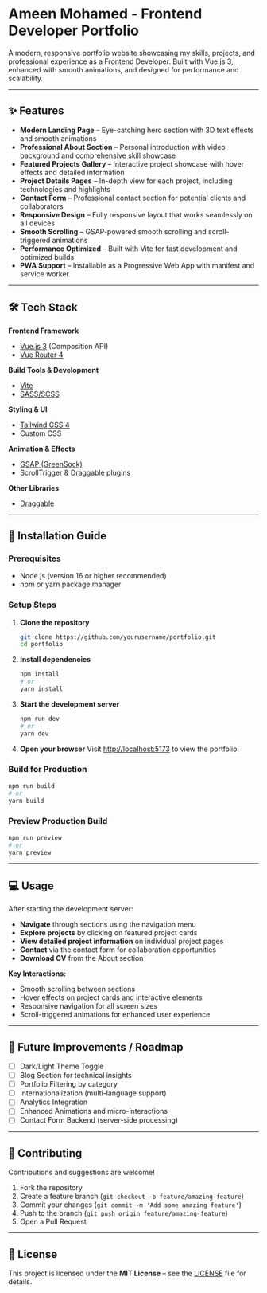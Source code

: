 # Ameen Mohamed - Frontend Developer Portfolio

A modern, responsive portfolio website showcasing my skills, projects, and professional experience as a Frontend Developer. Built with Vue.js 3, enhanced with smooth animations, and designed for performance and scalability.

---

## ✨ Features

- **Modern Landing Page** – Eye-catching hero section with 3D text effects and smooth animations
- **Professional About Section** – Personal introduction with video background and comprehensive skill showcase
- **Featured Projects Gallery** – Interactive project showcase with hover effects and detailed information
- **Project Details Pages** – In-depth view for each project, including technologies and highlights
- **Contact Form** – Professional contact section for potential clients and collaborators
- **Responsive Design** – Fully responsive layout that works seamlessly on all devices
- **Smooth Scrolling** – GSAP-powered smooth scrolling and scroll-triggered animations
- **Performance Optimized** – Built with Vite for fast development and optimized builds
- **PWA Support** – Installable as a Progressive Web App with manifest and service worker

---

## 🛠️ Tech Stack

**Frontend Framework**

- [Vue.js 3](https://vuejs.org/) (Composition API)
- [Vue Router 4](https://router.vuejs.org/)

**Build Tools & Development**

- [Vite](https://vitejs.dev/)
- [SASS/SCSS](https://sass-lang.com/)

**Styling & UI**

- [Tailwind CSS 4](https://tailwindcss.com/)
- Custom CSS

**Animation & Effects**

- [GSAP (GreenSock)](https://greensock.com/gsap/)
- ScrollTrigger & Draggable plugins

**Other Libraries**

- [Draggable](https://greensock.com/draggable/)

---

## 🚀 Installation Guide

### Prerequisites

- Node.js (version 16 or higher recommended)
- npm or yarn package manager

### Setup Steps

1. **Clone the repository**

   ```sh
   git clone https://github.com/yourusername/portfolio.git
   cd portfolio
   ```

2. **Install dependencies**

   ```sh
   npm install
   # or
   yarn install
   ```

3. **Start the development server**

   ```sh
   npm run dev
   # or
   yarn dev
   ```

4. **Open your browser**
   Visit [http://localhost:5173](http://localhost:5173) to view the portfolio.

### Build for Production

```sh
npm run build
# or
yarn build
```

### Preview Production Build

```sh
npm run preview
# or
yarn preview
```

---

## 💻 Usage

After starting the development server:

- **Navigate** through sections using the navigation menu
- **Explore projects** by clicking on featured project cards
- **View detailed project information** on individual project pages
- **Contact** via the contact form for collaboration opportunities
- **Download CV** from the About section

**Key Interactions:**

- Smooth scrolling between sections
- Hover effects on project cards and interactive elements
- Responsive navigation for all screen sizes
- Scroll-triggered animations for enhanced user experience

---

## 🔮 Future Improvements / Roadmap

- [ ] Dark/Light Theme Toggle
- [ ] Blog Section for technical insights
- [ ] Portfolio Filtering by category
- [ ] Internationalization (multi-language support)
- [ ] Analytics Integration
- [ ] Enhanced Animations and micro-interactions
- [ ] Contact Form Backend (server-side processing)

---

## 🤝 Contributing

Contributions and suggestions are welcome!

1. Fork the repository
2. Create a feature branch (`git checkout -b feature/amazing-feature`)
3. Commit your changes (`git commit -m 'Add some amazing feature'`)
4. Push to the branch (`git push origin feature/amazing-feature`)
5. Open a Pull Request

---

## 📄 License

This project is licensed under the **MIT License** – see the [LICENSE](LICENSE) file for details.
